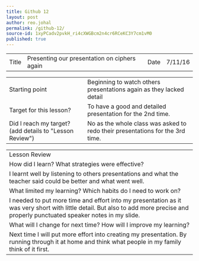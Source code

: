 ```yaml
---
title: Github 12
layout: post
author: reo.johal
permalink: /github-12/
source-id: 1xyPCadv2pvkH_ri4cXWGBcm2n4cr6RCeKC3Y7cm1vM0
published: true
---
```

<table>
  <tr>
    <td>Title</td>
    <td>Presenting our presentation on ciphers again</td>
    <td>Date</td>
    <td>7/11/16</td>
  </tr>
</table>


<table>
  <tr>
    <td>Starting point</td>
    <td>Beginning to watch others presentations again as they lacked detail</td>
  </tr>
  <tr>
    <td>Target for this lesson?</td>
    <td>To have a good and detailed presentation for the 2nd time.</td>
  </tr>
  <tr>
    <td>Did I reach my target? 
(add details to "Lesson Review")</td>
    <td>No as the whole class was asked to redo their presentations for the 3rd time.</td>
  </tr>
</table>


<table>
  <tr>
    <td>Lesson Review</td>
  </tr>
  <tr>
    <td>How did I learn? What strategies were effective? </td>
  </tr>
  <tr>
    <td>I learnt well by listening to others presentations and what the teacher said could be better and what went well.</td>
  </tr>
  <tr>
    <td>What limited my learning? Which habits do I need to work on? </td>
  </tr>
  <tr>
    <td>I needed to put more time and effort into my presentation as it was very short with little detail. But also to add more precise and properly punctuated speaker notes in my slide.


</td>
  </tr>
  <tr>
    <td>What will I change for next time? How will I improve my learning?</td>
  </tr>
  <tr>
    <td>Next time I will put more effort into creating my presentation. By running through it at home and think what people in my family think of it first.</td>
  </tr>
</table>



